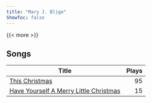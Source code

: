 ```yaml
---
title: "Mary J. Blige"
ShowToc: false
---
```


{{< more >}}

## Songs
Title | Plays 
----- | -----: 
[This Christmas](/songs/this-christmas) | 95
[Have Yourself A Merry Little Christmas](/songs/have-yourself-a-merry-little-christmas) | 15

